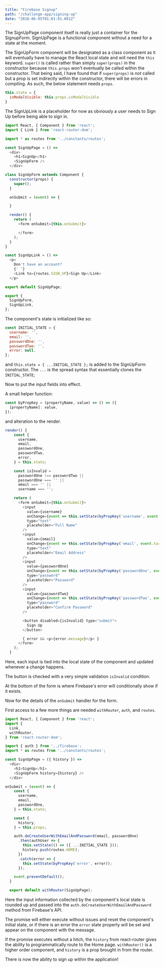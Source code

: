 ```yaml
---
title: "Firebase Signup"
path: "/challenge-app/signing-up"
date: "2018-06-05T01:01:01.001Z"
---
```


The SignUpPage component itself is really just a container for the SignupForm. SignUpPage is a functional component without a need for a state at the moment.

The SignUpForm component will be designated as a class component as it will eventually have to manage the React local state and will need the `this` keyword. `super()` is called rather than simply `super(props)` in the constructor because `this.props` won't eventually be called within the constructor. That being said, I have found that if `super(props)` is _not_ called but a prop is set indirectly within the constructor, there will be errors in compiling. As such, the below statement needs `props`.
```javascript
this.state = {
  isModalVisible: this.props.isModalVisible
}
```

The SignUpLink is a placeholder for now as obviously a user needs to Sign Up before being able to sign in.

```javascript
import React, { Component } from 'react';
import { Link } from 'react-router-dom';

import * as routes from '../constants/routes';

const SignUpPage = () =>
  <div>
    <h1>SignUp</h1>
    <SignUpForm />
  </div>

class SignUpForm extends Component {
  constructor(props) {
    super();
  }

  onSubmit = (event) => {

  }

  render() {
    return (
      <form onSubmit={this.onSubmit}>

      </form>
    );
  }
}

const SignUpLink = () =>
  <p>
    Don't have an account?
    {' '}
    <Link to={routes.SIGN_UP}>Sign Up</Link>
  </p>

export default SignUpPage;

export {
  SignUpForm,
  SignUpLink,
};
```

The component's state is initialized like so:
```javascript
const INITIAL_STATE = {
  username: '',
  email: '',
  passwordOne: '',
  passwordTwo: '',
  error: null,
};
```

and `this.state = { ...INITIAL_STATE };` is added to the SignUpForm constructor. The `...` is the spread syntax that essentially clones the `INITIAL_STATE`;

Now to put the input fields into effect.

A small helper function:
```javascript
const byPropKey = (propertyName, value) => () => ({
  [propertyName]: value,
});
```

and alteration to the render.
```javascript
render() {
    const {
      username,
      email,
      passwordOne,
      passwordTwo,
      error,
    } = this.state;

    const isInvalid =
      passwordOne !== passwordTwo ||
      passwordOne === '' ||
      email === '' ||
      username === '';

    return (
      <form onSubmit={this.onSubmit}>
        <input
          value={username}
          onChange={event => this.setState(byPropKey('username', event.target.value))}
          type="text"
          placeholder="Full Name"
        />
        <input
          value={email}
          onChange={event => this.setState(byPropKey('email', event.target.value))}
          type="text"
          placeholder="Email Address"
        />
        <input
          value={passwordOne}
          onChange={event => this.setState(byPropKey('passwordOne', event.target.value))}
          type="password"
          placeholder="Password"
        />
        <input
          value={passwordTwo}
          onChange={event => this.setState(byPropKey('passwordTwo', event.target.value))}
          type="password"
          placeholder="Confirm Password"
        />

        <button disabled={isInvalid} type="submit">
          Sign Up
        </button>

        { error && <p>{error.message}</p> }
      </form>
    );
  }
```
Here, each input is tied into the local state of the component and updated whenever a change happens.

The button is checked with a very simple validation `isInvalid` condition.

At the bottom of the form is where Firebase's error will conditionally show if it exists.

Now for the details of the `onSubmit` handler for the form.

First access to a few more things are needed `withRouter`, `auth`, and `routes`.
```javascript
import React, { Component } from 'react';
import {
  Link,
  withRouter,
} from 'react-router-dom';

import { auth } from '../firebase';
import * as routes from '../constants/routes';

```
```javascript
const SignUpPage = ({ history }) =>
  <div>
    <h1>SignUp</h1>
    <SignUpForm history={history} />
  </div>

onSubmit = (event) => {
    const {
      username,
      email,
      passwordOne,
    } = this.state;

    const {
      history,
    } = this.props;

    auth.doCreateUserWithEmailAndPassword(email, passwordOne)
      .then(authUser => {
        this.setState(() => ({ ...INITIAL_STATE }));
        history.push(routes.HOME);
      })
      .catch(error => {
        this.setState(byPropKey('error', error));
      });

    event.preventDefault();
  }

  export default withRouter(SignUpPage);
```

Here the input information collected by the component's local state is rounded up and passed into the `auth.doCreateUserWithEmailAndPassword` method from Firebase's API.

The promise will either execute without issues and reset the component's initial state, or if there is an error the `error` state property will be set and appear on the component with the message.

If the promise executes without a hitch, the `history` from react-router gives the ability to programmatically route to the Home page. `withRouter()` is a higher order component, and `history` is a prop brought in from the router.

There is now the ability to sign up within the application!